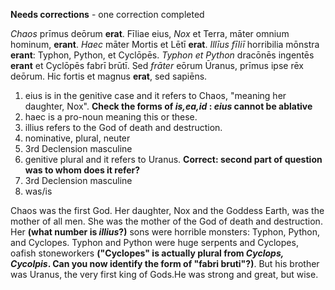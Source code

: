 **Needs corrections** - one correction completed

*Chaos* prīmus deōrum **erat**. Fīliae eius, *Nox* et Terra, māter omnium hominum, **erant**. *Haec* māter Mortis et Lētī **erat**. *Illīus fīliī* horribilia mōnstra **erant**: Typhon, Python, et Cyclōpēs. *Typhon et Python* dracōnēs ingentēs **erant** et Cyclōpēs fabrī brūtī. Sed *frāter* eōrum Ūranus, prīmus ipse rēx deōrum. Hic fortis et magnus **erat**, sed sapiēns.

1. eius is in the genitive case and it refers to Chaos, "meaning her daughter, Nox". **Check the forms of *is,ea,id* : *eius* cannot be ablative**
2. haec is a pro-noun meaning this or these.
3. illius refers to the God of death and destruction.
4. nominative, plural, neuter
5. 3rd Declension masculine
6. genitive plural and it refers to Uranus. **Correct: second part of question was to whom does it refer?**
7. 3rd Declension masculine
8. was/is


Chaos was the first God. Her daughter, Nox and the Goddess Earth, was the mother of all men. She was the mother of the God of death and destruction. Her **(what number is *illius*?)** sons were horrible monsters: Typhon, Python, and Cyclopes. Typhon and Python were huge serpents and Cyclopes, oafish stoneworkers **("Cyclopes" is actually plural from *Cyclops, Cycolpis*.  Can you now identify the form of "fabri bruti"?)**. But his brother was Uranus, the very first king of Gods.He was strong and great, but wise.

